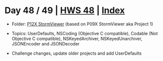 # Day 48 / 49 | [HWS 48](https://www.hackingwithswift.com/100/48) | [Index](https://github.com/JulesMoorhouse/100DaysOfSwift/blob/master/README.md)

- Folder: [P12X StormViewer](https://github.com/JulesMoorhouse/100DaysOfSwift/tree/master/P12X%20StormViewer/StormViewer) (based on P09X StormViewer aka Project 1)

- Topics: UserDefaults, NSCoding (Objective C compatible), Codable (Not Objective C compatible), NSKeyedArchiver, NSKeyedUnarchiver, JSONEncoder and JSONDecoder

- Challenge changes, update older projects and add UserDefaults